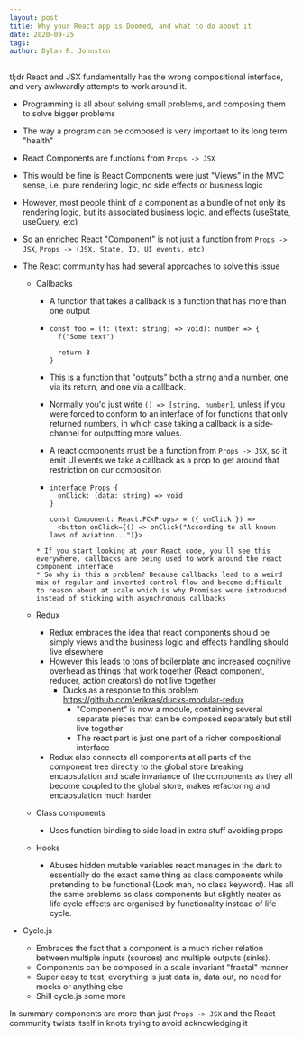 ```yaml
---
layout: post
title: Why your React app is Doomed, and what to do about it
date: 2020-09-25
tags:
author: Dylan R. Johnston
---
```


tl;dr React and JSX fundamentally has the wrong compositional interface, and very awkwardly attempts to work around it.

- Programming is all about solving small problems, and composing them to solve bigger problems
- The way a program can be composed is very important to its long term "health"
- React Components are functions from `Props -> JSX`
- This would be fine is React Components were just "Views" in the MVC sense, i.e. pure rendering logic, no side effects or business logic
- However, most people think of a component as a bundle of not only its rendering logic, but its associated business logic, and effects (useState, useQuery, etc)
- So an enriched React "Component" is not just a function from `Props -> JSX`, `Props -> (JSX, State, IO, UI events, etc)`
- The React community has had several approaches to solve this issue

  - Callbacks

    - A function that takes a callback is a function that has more than one output
    - ```
      const foo = (f: (text: string) => void): number => {
        f("Some text")

        return 3
      }
      ```

    - This is a function that "outputs" both a string and a number, one via its return, and one via a callback.
    - Normally you'd just write `() => [string, number]`, unless if you were forced to conform to an interface of for functions that only returned numbers, in which case taking a callback is a side-channel for outputting more values.
    - A react components must be a function from `Props -> JSX`, so it emit UI events we take a callback as a prop to get around that restriction on our composition
    - ```
      interface Props {
        onClick: (data: string) => void
      }

      const Component: React.FC<Props> = ({ onClick }) =>
        <button onClick={() => onClick("According to all known laws of aviation...")}>
      ```

    ```
    * If you start looking at your React code, you'll see this everywhere, callbacks are being used to work around the react component interface
    * So why is this a problem? Because callbacks lead to a weird mix of regular and inverted control flow and become difficult to reason about at scale which is why Promises were introduced instead of sticking with asynchronous callbacks
    ```

  - Redux
    - Redux embraces the idea that react components should be simply views and the business logic and effects handling should live elsewhere
    - However this leads to tons of boilerplate and increased cognitive overhead as things that work together (React component, reducer, action creators) do not live together
      - Ducks as a response to this problem https://github.com/erikras/ducks-modular-redux
        - "Component" is now a module, containing several separate pieces that can be composed separately but still live together
        - The react part is just one part of a richer compositional interface
    - Redux also connects all components at all parts of the component tree directly to the global store breaking encapsulation and scale invariance of the components as they all become coupled to the global store, makes refactoring and encapsulation much harder
  - Class components
    - Uses function binding to side load in extra stuff avoiding props
  - Hooks
    - Abuses hidden mutable variables react manages in the dark to essentially do the exact same thing as class components while pretending to be functional (Look mah, no class keyword). Has all the same problems as class components but slightly neater as life cycle effects are organised by functionality instead of life cycle.

- Cycle.js
  - Embraces the fact that a component is a much richer relation between multiple inputs (sources) and multiple outputs (sinks).
  - Components can be composed in a scale invariant "fractal" manner
  - Super easy to test, everything is just data in, data out, no need for mocks or anything else
  - Shill cycle.js some more

In summary components are more than just `Props -> JSX` and the React community twists itself in knots trying to avoid acknowledging it
